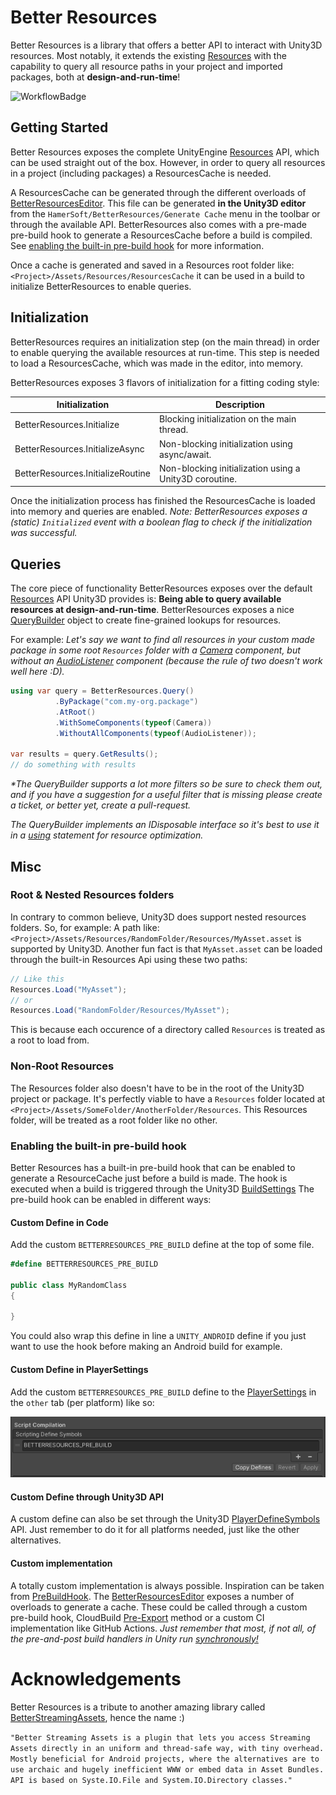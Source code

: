 # Better Resources

Better Resources is a library that offers a better API to interact with Unity3D resources.
Most notably, it extends the existing [Resources](https://docs.unity3d.com/ScriptReference/Resources.html) with the
capability to query all resource paths in your project and imported packages, both at **design-and-run-time**!

![WorkflowBadge](https://github.com/HamerSoft/better-resources/.github/workflows/main/badge.svg)

## Getting Started

Better Resources exposes the complete UnityEngine [Resources](https://docs.unity3d.com/ScriptReference/Resources.html)
API, which can be used straight out of the box.
However, in order to query all resources in a project (including packages) a ResourcesCache is needed.

A ResourcesCache can be generated through the different overloads
of [BetterResourcesEditor](Editor/BetterResourcesEditor.cs).
This file can be generated **in the Unity3D editor** from the `HamerSoft/BetterResources/Generate Cache` menu in
the toolbar or through the available API.
BetterResources also comes with a pre-made pre-build hook to generate a ResourcesCache before a build is compiled.
See [enabling the built-in pre-build hook](#Enabling-the-built-in-pre-build-hook) for more information.

Once a cache is generated and saved in a Resources root folder like: `<Project>/Assets/Resources/ResourcesCache` it can
be used in a build to initialize BetterResources to enable queries.

## Initialization

BetterResources requires an initialization step (on the main thread) in order to enable querying the available resources at run-time.
This step is needed to load a ResourcesCache, which was made in the editor, into memory.

BetterResources exposes 3 flavors of initialization for a fitting coding style:

| Initialization                    | Description                                            |
|-----------------------------------|--------------------------------------------------------|
| BetterResources.Initialize        | Blocking initialization on the main thread.            |
| BetterResources.InitializeAsync   | Non-blocking initialization using async/await.         |
| BetterResources.InitializeRoutine | Non-blocking initialization using a Unity3D coroutine. |

Once the initialization process has finished the ResourcesCache is loaded into memory and queries are enabled.
_Note: BetterResources exposes a (static) `Initialized` event with a boolean flag to check if the initialization was successful._

## Queries

The core piece of functionality BetterResources exposes over the
default [Resources](https://docs.unity3d.com/ScriptReference/Resources.html) API Unity3D provides is: **Being able to
query available resources at design-and-run-time**.
BetterResources exposes a nice [QueryBuilder](Runtime/QueryBuilder.cs) object to create fine-grained lookups for resources.

For example: _Let's say we want to find all resources in your custom made package in some root `Resources` folder with
a [Camera](https://docs.unity3d.com/Manual/class-Camera.html) component, but without
an [AudioListener](https://docs.unity3d.com/ScriptReference/AudioListener.html) component (because the rule of two
doesn't work well here :D)._

```csharp
using var query = BetterResources.Query()
          .ByPackage("com.my-org.package")
          .AtRoot()
          .WithSomeComponents(typeof(Camera))
          .WithoutAllComponents(typeof(AudioListener));
          
var results = query.GetResults();
// do something with results
```
_*The QueryBuilder supports a lot more filters so be sure to check them out, and if you have a suggestion for a useful filter that is missing please create a ticket, or better yet, create a pull-request._

_The QueryBuilder implements an IDisposable interface so it's best to use it in a [using](https://learn.microsoft.com/en-us/dotnet/csharp/language-reference/statements/using) statement for resource
optimization._

## Misc

### Root & Nested Resources folders

In contrary to common believe, Unity3D does support nested resources folders.
So, for example:
A path like: `<Project>/Assets/Resources/RandomFolder/Resources/MyAsset.asset` is supported by Unity3D.
Another fun fact is that `MyAsset.asset` can be loaded through the built-in Resources Api using these two paths:

```csharp
// Like this
Resources.Load("MyAsset");
// or
Resources.Load("RandomFolder/Resources/MyAsset");
```

This is because each occurence of a directory called `Resources` is treated as a root to load from.

### Non-Root Resources

The Resources folder also doesn't have to be in the root of the Unity3D project or package.
It's perfectly viable to have a `Resources` folder located at `<Project>/Assets/SomeFolder/AnotherFolder/Resources`.
This Resources folder, will be treated as a root folder like no other.

### Enabling the built-in pre-build hook

Better Resources has a built-in pre-build hook that can be enabled to generate a ResourceCache just before a build is
made.
The hook is executed when a build is triggered through the
Unity3D [BuildSettings](https://docs.unity3d.com/Manual/BuildSettings.html)
The pre-build hook can be enabled in different ways:

#### Custom Define in Code

Add the custom `BETTERRESOURCES_PRE_BUILD` define at the top of some file.

 ```csharp
#define BETTERRESOURCES_PRE_BUILD

public class MyRandomClass
{
    
}
```

You could also wrap this define in line a `UNITY_ANDROID` define if you just want to use the hook before making an
Android build for example.

#### Custom Define in PlayerSettings

Add the custom `BETTERRESOURCES_PRE_BUILD` define to
the [PlayerSettings](https://docs.unity3d.com/Manual/class-PlayerSettings.html) in the `other` tab (per platform)
like so:

![PreBuildDefine](Docs~/PreBuildDefine.png)

#### Custom Define through Unity3D API
A custom define can also be set through the Unity3D [PlayerDefineSymbols](https://docs.unity3d.com/ScriptReference/PlayerSettings.SetScriptingDefineSymbols.html) API.
Just remember to do it for all platforms needed, just like the other alternatives.

#### Custom implementation

A totally custom implementation is always possible. Inspiration can be taken
from [PreBuildHook](Editor/PreBuildHook.cs).
The [BetterResourcesEditor](Editor/BetterResourcesEditor.cs) exposes a number of overloads to generate a cache.
These could be called through a custom pre-build hook, CloudBuild [Pre-Export](https://docs.unity3d.com/2019.4/Documentation/Manual/UnityCloudBuildPreAndPostExportMethods.html) method or a custom CI implementation like GitHub Actions.
_Just remember that most, if not all, of the pre-and-post build handlers in Unity run <u>synchronously!</u>_

# Acknowledgements
Better Resources is a tribute to another amazing library
called [BetterStreamingAssets](https://github.com/gwiazdorrr/BetterStreamingAssets), hence the name :)

`"Better Streaming Assets is a plugin that lets you access Streaming Assets directly in an uniform and thread-safe way, with tiny overhead. Mostly beneficial for Android projects, where the alternatives are to use archaic and hugely inefficient WWW or embed data in Asset Bundles. API is based on Syste.IO.File and System.IO.Directory classes."`